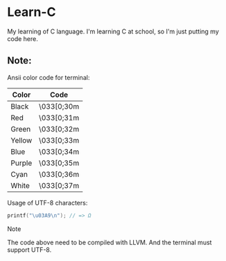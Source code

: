 # Learn-C

My learning of C language. I'm learning C at school, so I'm just putting my code here.

## Note:

Ansii color code for terminal:

| Color | Code |
|-------|------|
| Black | \033[0;30m |
| Red | \033[0;31m |
| Green | \033[0;32m |
| Yellow | \033[0;33m |
| Blue | \033[0;34m |
| Purple | \033[0;35m |
| Cyan | \033[0;36m |
| White | \033[0;37m |

Usage of UTF-8 characters:

```c
printf("\u03A9\n"); // => Ω
```

> [!NOTE]
> The code above need to be compiled with LLVM. And the terminal must support UTF-8.
